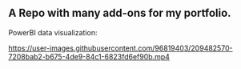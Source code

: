 ## A Repo with many add-ons for my portfolio.

PowerBI data visualization:

https://user-images.githubusercontent.com/96819403/209482570-7208bab2-b675-4de9-84c1-6823fd6ef90b.mp4

